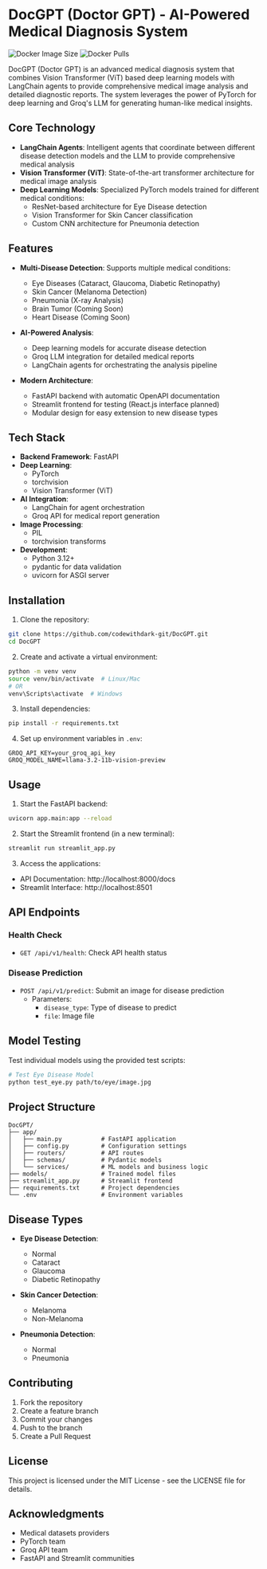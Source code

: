 # DocGPT (Doctor GPT) - AI-Powered Medical Diagnosis System

![Docker Image Size](https://img.shields.io/docker/image-size/codewithdark/docgpt?label=Docker%20Image%20Size&logo=docker)
![Docker Pulls](https://img.shields.io/docker/pulls/codewithdark/docgpt?logo=docker)


DocGPT (Doctor GPT) is an advanced medical diagnosis system that combines Vision Transformer (ViT) based deep learning models with LangChain agents to provide comprehensive medical image analysis and detailed diagnostic reports. The system leverages the power of PyTorch for deep learning and Groq's LLM for generating human-like medical insights.

## Core Technology

- **LangChain Agents**: Intelligent agents that coordinate between different disease detection models and the LLM to provide comprehensive medical analysis
- **Vision Transformer (ViT)**: State-of-the-art transformer architecture for medical image analysis
- **Deep Learning Models**: Specialized PyTorch models trained for different medical conditions:
  - ResNet-based architecture for Eye Disease detection
  - Vision Transformer for Skin Cancer classification
  - Custom CNN architecture for Pneumonia detection

## Features

- **Multi-Disease Detection**: Supports multiple medical conditions:
  - Eye Diseases (Cataract, Glaucoma, Diabetic Retinopathy)
  - Skin Cancer (Melanoma Detection)
  - Pneumonia (X-ray Analysis)
  - Brain Tumor (Coming Soon)
  - Heart Disease (Coming Soon)

- **AI-Powered Analysis**: 
  - Deep learning models for accurate disease detection
  - Groq LLM integration for detailed medical reports
  - LangChain agents for orchestrating the analysis pipeline

- **Modern Architecture**:
  - FastAPI backend with automatic OpenAPI documentation
  - Streamlit frontend for testing (React.js interface planned)
  - Modular design for easy extension to new disease types

## Tech Stack

- **Backend Framework**: FastAPI
- **Deep Learning**: 
  - PyTorch
  - torchvision
  - Vision Transformer (ViT)
- **AI Integration**: 
  - LangChain for agent orchestration
  - Groq API for medical report generation
- **Image Processing**: 
  - PIL
  - torchvision transforms
- **Development**: 
  - Python 3.12+
  - pydantic for data validation
  - uvicorn for ASGI server

## Installation

1. Clone the repository:
```bash
git clone https://github.com/codewithdark-git/DocGPT.git
cd DocGPT
```

2. Create and activate a virtual environment:
```bash
python -m venv venv
source venv/bin/activate  # Linux/Mac
# OR
venv\Scripts\activate  # Windows
```

3. Install dependencies:
```bash
pip install -r requirements.txt
```

4. Set up environment variables in `.env`:
```env
GROQ_API_KEY=your_groq_api_key
GROQ_MODEL_NAME=llama-3.2-11b-vision-preview
```

## Usage

1. Start the FastAPI backend:
```bash
uvicorn app.main:app --reload
```

2. Start the Streamlit frontend (in a new terminal):
```bash
streamlit run streamlit_app.py
```

3. Access the applications:
- API Documentation: http://localhost:8000/docs
- Streamlit Interface: http://localhost:8501

## API Endpoints

### Health Check
- `GET /api/v1/health`: Check API health status

### Disease Prediction
- `POST /api/v1/predict`: Submit an image for disease prediction
  - Parameters:
    - `disease_type`: Type of disease to predict
    - `file`: Image file

## Model Testing

Test individual models using the provided test scripts:

```bash
# Test Eye Disease Model
python test_eye.py path/to/eye/image.jpg
```

## Project Structure

```
DocGPT/
├── app/
│   ├── main.py           # FastAPI application
│   ├── config.py         # Configuration settings
│   ├── routers/          # API routes
│   ├── schemas/          # Pydantic models
│   └── services/         # ML models and business logic
├── models/               # Trained model files
├── streamlit_app.py      # Streamlit frontend
├── requirements.txt      # Project dependencies
└── .env                  # Environment variables
```

## Disease Types

- **Eye Disease Detection**:
  - Normal
  - Cataract
  - Glaucoma
  - Diabetic Retinopathy

- **Skin Cancer Detection**:
  - Melanoma
  - Non-Melanoma

- **Pneumonia Detection**:
  - Normal
  - Pneumonia

## Contributing

1. Fork the repository
2. Create a feature branch
3. Commit your changes
4. Push to the branch
5. Create a Pull Request

## License

This project is licensed under the MIT License - see the LICENSE file for details.

## Acknowledgments

- Medical datasets providers
- PyTorch team
- Groq API team
- FastAPI and Streamlit communities
 
